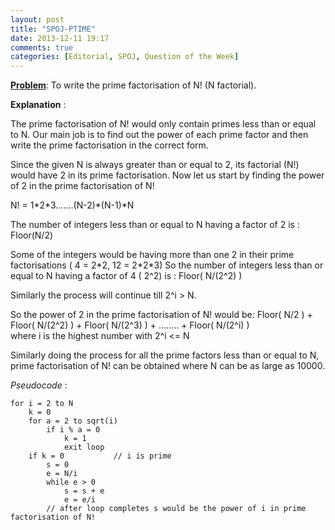 ```yaml
---
layout: post
title: "SPOJ-PTIME"
date: 2013-12-11 19:17
comments: true
categories: [Editorial, SPOJ, Question of the Week]
---
```


**[Problem](http://www.spoj.com/problems/PTIME/)**:  To write the prime factorisation of N! (N factorial).

**Explanation** :

The prime factorisation of N! would only contain primes less than  or equal to N.  Our main job is to find out the power of each prime factor and then write the prime factorisation in the correct form.

Since the given N is always greater than or equal to 2, its factorial (N!) would have 2 in its prime factorisation. Now let us start by finding the power of 2 in the prime factorisation of N!

N!  =  1\*2\*3…….(N-2)\*(N-1)\*N

The number of integers less than or equal to N having a factor of 2 is : Floor(N/2)

Some of the integers would be having more than one 2 in their prime factorisations ( 4 = 2\*2, 12 = 2\*2\*3)
So the number of integers less than or equal to N having a factor of 4 ( 2^2) is : Floor( N/(2^2) )

Similarly the process will continue till 2^i > N.

So the power of 2 in the prime factorisation of N! would be:
 Floor( N/2 ) + Floor( N/(2^2) ) + Floor( N/(2^3)  ) + …….. + Floor( N/(2^i) )                             
                                             where i is the highest number with 2^i <= N

Similarly doing the process for all the prime factors  less than or equal to N, prime factorisation of N! can be obtained where N can be as large as 10000. 
 
 


*Pseudocode* :

```
for i = 2 to N
	k = 0
	for a = 2 to sqrt(i)
		if i % a = 0
			k = 1
			exit loop
	if k = 0           // i is prime
		s = 0
		e = N/i
		while e > 0
			s = s + e
			e = e/i
		// after loop completes s would be the power of i in prime factorisation of N!	
```